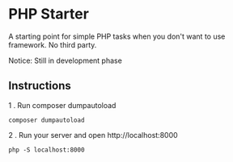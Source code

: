 # PHP Starter

A starting point for simple PHP tasks when you don't want to use framework. No third party.

Notice: Still in development phase

## Instructions

1 . Run composer dumpautoload
```
composer dumpautoload
```

2 . Run your server and open http://localhost:8000
```
php -S localhost:8000
```